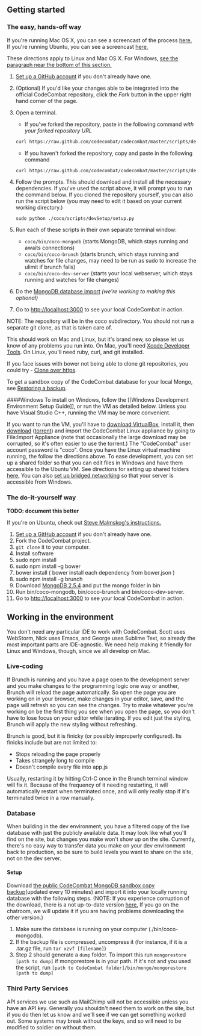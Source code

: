 ## Getting started

### The easy, hands-off way

If you're running Mac OS X, you can see a screencast of the process [here.](https://www.youtube.com/watch?v=fom1ksXSbKM) If you're running Ubuntu, you can see a screencast [here.](http://youtu.be/usN85KSiWUM)

These directions apply to Linux and Mac OS X. For Windows, [see the paragraph near the bottom of this section.](#windows_details)

1. [Set up a GitHub account](https://help.github.com/articles/set-up-git) if you don't already have one.
1. (Optional) If you'd like your changes able to be integrated into the official CodeCombat repository, click the *Fork* button in the upper right hand corner of the page.
1. Open a terminal. 
    * If you've forked the repository, paste in the following command *with your forked repository URL*
    ```bash
    curl https://raw.github.com/codecombat/codecombat/master/scripts/devSetup/bootstrap.sh | bash -s your_repository_url
    ```
    * If you haven't forked the repository, copy and paste in the following command
    ```bash
    curl https://raw.github.com/codecombat/codecombat/master/scripts/devSetup/bootstrap.sh | bash
    ```
1. Follow the prompts. This should download and install all the necessary dependencies. If you've used the script above, it will prompt you to run the command below. If you cloned the repository yourself, you can also run the script below (you may need to edit it based on your current working directory.)

    ```
    sudo python ./coco/scripts/devSetup/setup.py
    ```
1. Run each of these scripts in their own separate terminal window:
    * `coco/bin/coco-mongodb` (starts MongoDB, which stays running and awaits connections)
    * `coco/bin/coco-brunch` (starts brunch, which stays running and watches for file changes, may need to be run as sudo to increase the ulimit if brunch fails)
    * `coco/bin/coco-dev-server` (starts your local webserver, which stays running and watches for file changes)
1. Do the [MongoDB database import](https://github.com/codecombat/codecombat/wiki/Developer-environment#wiki-setup) *(we're working to making this optional)*
1. Go to [http://localhost:3000](http://localhost:3000) to see your local CodeCombat in action.

NOTE: The repository will be in the coco subdirectory.  You should not run a separate git clone, as that is taken care of.

This should work on Mac and Linux, but it's brand new, so please let us know of any problems you run into. On Mac, you'll need [Xcode Developer Tools](http://itunes.apple.com/us/app/xcode/id497799835?ls=1&mt=12). On Linux, you'll need ruby, curl, and git installed. 

If you face issues with bower not being able to clone git repositories, you could try - [Clone over https](http://stackoverflow.com/questions/1722807/git-convert-git-urls-to-http-urls/11383587#11383587).

To get a sandbox copy of the CodeCombat database for your local Mongo, see [Restoring a backup](https://github.com/codecombat/codecombat/wiki/Developer-environment#wiki-database).

<a name="windows_details"></a>
####Windows 
To install on Windows, follow the [[Windows Development Environment Setup Guide]], or run the VM as detailed below. Unless you have Visual Studio C++, running the VM may be more convenient.

If you want to run the VM, you'll have to [download VirtualBox](http://download.virtualbox.org/virtualbox/4.3.6/VirtualBox-4.3.6-91406-Win.exe), install it, then [download](https://s3.amazonaws.com/CodeCombatLargeFiles/CoCoLinux.ova) ([torrent](https://s3.amazonaws.com/CodeCombatLargeFiles/CoCoLinux.ova?torrent)) and import the CodeCombat Linux appliance by going to File:Import Appliance (note that occasionally the large download may be corrupted, so it's often easier to use the torrent.) The "CodeCombat" user account password is "coco". Once you have the Linux virtual machine running, the follow the directions above. To ease development, you can set up a shared folder so that you can edit files in Windows and have them accessible to the Ubuntu VM. See directions for setting up shared folders [here.](http://mikesmithers.wordpress.com/2011/03/23/installing-ubuntu-in-virtualbox-on-a-windows-7-host/#attachment_898) You can also [set up bridged networking](http://askubuntu.com/questions/196118/how-to-access-localhost-on-virtualbox-host-machine) so that your server is accessible from Windows.


### The do-it-yourself way

**TODO: document this better**

If you're on Ubuntu, check out [Steve Malmskog's instructions.](https://github.com/codecombat/codecombat/wiki/Ubuntu-Development-Environment-Setup-Instructions)

1. [Set up a GitHub account](https://help.github.com/articles/set-up-git) if you don't already have one.
1. Fork the CodeCombat project.
1. `git clone` it to your computer.
1. Install software
  1. sudo npm install
  1. sudo npm install -g bower
  1. bower install ( bower install each dependency from bower.json )
  1. sudo npm install -g brunch
  1. Download [MongoDB 2.5.4](http://www.mongodb.org/downloads) and put the mongo folder in bin
1. Run bin/coco-mongodb, bin/coco-brunch and bin/coco-dev-server.
1. Go to [http://localhost:3000](http://localhost:3000) to see your local CodeCombat in action.

## Working in the environment

You don't need any particular IDE to work with CodeCombat. Scott uses WebStorm, Nick uses Emacs, and George uses Sublime Text, so already the most important parts are IDE-agnostic. We need help making it friendly for Linux and Windows, though, since we all develop on Mac.

### Live-coding

If Brunch is running and you have a page open to the development server and you make changes to the programming logic one way or another, Brunch will reload the page automatically. So open the page you are working on in your browser, make changes in your editor, save, and the page will refresh so you can see the changes. Try to make whatever you're working on be the first thing you see when you open the page, so you don't have to lose focus on your editor while iterating. If you edit just the styling, Brunch will apply the new styling without refreshing.

Brunch is good, but it is finicky (or possibly improperly configured). Its finicks include but are not limited to:

* Stops reloading the page properly
* Takes strangely long to compile
* Doesn't compile every file into app.js

Usually, restarting it by hitting Ctrl-C once in the Brunch terminal window will fix it. Because of the frequency of it needing restarting, it will automatically restart when terminated once, and will only really stop if it's terminated twice in a row manually.

### Database

When building in the dev environment, you have a filtered copy of the live database with just the publicly available data. It may look like what you'll find on the site, but changes you make won't show up on the site. Currently, there's no easy way to transfer data you make on your dev environment back to production, so be sure to build levels you want to share on the site, not on the dev server.

#### Setup
Download [the public CodeCombat MongoDB sandbox copy backup](http://23.21.59.137/dump.tar.gz)(updated every 10 minutes) and import it into your locally running database with the following steps. (NOTE: If you experience corruption of the download, there is a not up-to-date version [here.](https://s3.amazonaws.com/CodeCombatLargeFiles/public_dump.tar.gz) If you go on the chatroom, we will update it if you are having problems downloading the other version.)

1. Make sure the database is running on your computer (./bin/coco-mongodb).
2. If the backup file is compressed, uncompress it (for instance, if it is a .tar.gz file, run `tar xzvf [filename]`) 
3. Step 2 should generate a `dump` folder. To import this run `mongorestore [path to dump]` if mongorestore is in your path. If it's not and you used the script, run `[path to CodeCombat folder]/bin/mongo/mongorestore [path to dump]`

### Third Party Services

API services we use such as MailChimp will not be accessible unless you have an API key. Generally you shouldn't need them to work on the site, but if you do then let us know and we'll see if we can get something worked out. Some systems may break without the keys, and so will need to be modified to soldier on without them.